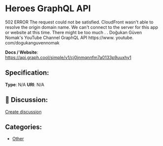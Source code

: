 # Heroes GraphQL API


502 ERROR The request could not be satisfied. CloudFront wasn't able to resolve the origin domain name. We can't connect to the server for this app or website at this time.  There might be too much . . Doğukan Güven Nomak's YouTube Channel GraphQL API https://www. youtube. com/dogukanguvennomak

**Docs / Website**: https://api.graph.cool/simple/v1/cj0jnmqnnfm7a0133p9uuxhy1

## Specification:
**Type**:  N/A 
**URI**:  N/A 

## 💬 Discussion:
[Create discussion](link)

## Categories:
- [Other](https://github.com/apis-list/apis-list#other)





